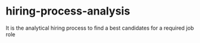 # hiring-process-analysis
It is the analytical hiring process to find a best candidates for a required job role
